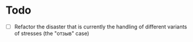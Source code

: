 # Todo

- [ ] Refactor the disaster that is currently the handling of different variants of stresses (the "отзыв" case)
